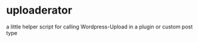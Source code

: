 uploaderator
============

a little helper script for calling Wordpress-Upload in a plugin or custom post type